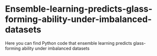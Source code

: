 # Ensemble-learning-predicts-glass-forming-ability-under-imbalanced-datasets
Here you can find Python code that ensemble learning predicts glass-forming ability under imbalanced datasets
